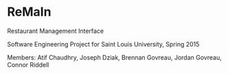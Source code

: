 # ReMaIn
Restaurant Management Interface

Software Engineering Project for Saint Louis University, Spring 2015

Members: Atif Chaudhry, Joseph Dziak, Brennan Govreau, Jordan Govreau, Connor Riddell
